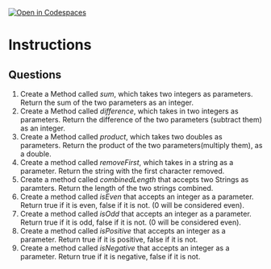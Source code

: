[![Open in Codespaces](https://classroom.github.com/assets/launch-codespace-2972f46106e565e64193e422d61a12cf1da4916b45550586e14ef0a7c637dd04.svg)](https://classroom.github.com/open-in-codespaces?assignment_repo_id=18149285)
# Instructions  

  ## Questions
1. Create a Method called _sum_, which takes two integers as parameters.  Return the sum of the two parameters as an integer.
2. Create a Method called _difference_, which takes in two integers as parameters.  Return the difference of the two parameters (subtract them) as an integer.
3. Create a Method called _product_, which takes two doubles as parameters.  Return the product of the two parameters(multiply them), as a double.
4. Create a method called _removeFirst_, which takes in a string as a parameter.  Return the string with the first character removed.
5. Create a method called _combinedLength_ that accepts two Strings as paramters.
Return the length of the two strings combined.
6. Create a method called _isEven_ that accepts an integer as a parameter.
Return true if it is even, false if it is not. (0 will be considered even).
7. Create a method called _isOdd_ that accepts an integer as a parameter.
Return true if it is odd, false if it is not. (0 will be considered even).
8. Create a method called _isPositive_ that accepts an integer as a parameter.
Return true if it is positive, false if it is not.
9. Create a method called _isNegative_ that accepts an integer as a parameter.
Return true if it is negative, false if it is not.
